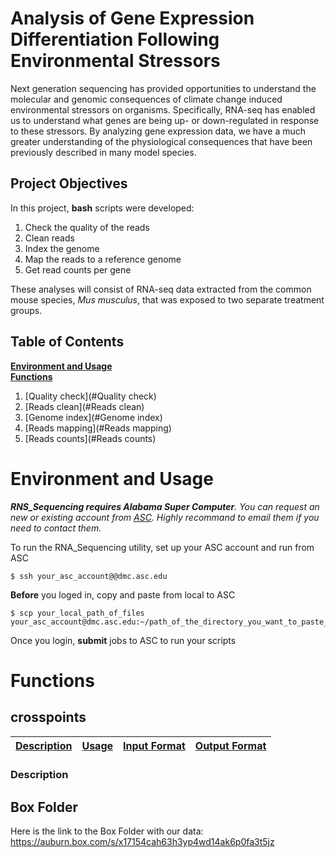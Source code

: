 # Analysis of Gene Expression Differentiation Following Environmental Stressors

Next generation sequencing has provided opportunities to understand the molecular and genomic consequences of climate change induced environmental stressors on organisms. Specifically, RNA-seq has enabled us to understand what genes are being up- or down-regulated in response to these stressors. By analyzing gene expression data, we have a much greater understanding of the physiological consequences that have been previously described in many model species. 


## Project Objectives

In this project, **bash** scripts were developed:

1. Check the quality of the reads
2. Clean reads
3. Index the genome
4. Map the reads to a reference genome
5. Get read counts per gene

These analyses will consist of RNA-seq data extracted from the common mouse species, *Mus musculus*, that was exposed to two separate treatment groups. 

## Table of Contents
[**Environment and Usage**](#installation-and-usage)  
[**Functions**](#commands)  
   1. [Quality check](#Quality check)  
   2. [Reads clean](#Reads clean)  
   3. [Genome index](#Genome index) 
   4. [Reads mapping](#Reads mapping)
   5. [Reads counts](#Reads counts)

# Environment and Usage
_**RNS_Sequencing requires Alabama Super Computer**. You can request an new or existing account from [ASC](https://www.asc.edu/hpc/ASA-HPC-Annual-Grant-Request-Form). Highly recommand to email them if you need to contact them._

To run the RNA_Sequencing utility, set up your ASC account and run from ASC 

```  
$ ssh your_asc_account@@dmc.asc.edu
```  
**Before** you loged in, copy and paste from local to ASC
```  
$ scp your_local_path_of_files your_asc_account@dmc.asc.edu:~/path_of_the_directory_you_want_to_paste_into
```
Once you login, **submit** jobs to ASC to run your scripts

# Functions
## crosspoints
| [Description](#description) | [Usage](#usage) | [Input Format](#input-format) | [Output Format](#output-format) |
|---|---|---|---|

### Description

## Box Folder

Here is the link to the Box Folder with our data: https://auburn.box.com/s/x17154cah63h3yp4wd14ak6p0fa3t5jz

